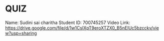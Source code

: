 # QUIZ
Name: Sudini sai charitha
Student ID: 700745257
Video Link: https://drive.google.com/file/d/1w1CsIXpT9eroXTZX0_B5nElUc5bzcckv/view?usp=sharing
